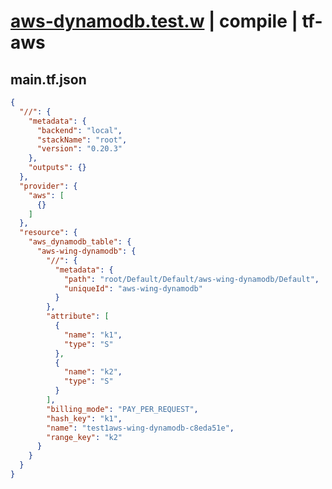 # [aws-dynamodb.test.w](../../../../../../examples/tests/sdk_tests/dynamodb-table/aws-dynamodb.test.w) | compile | tf-aws

## main.tf.json
```json
{
  "//": {
    "metadata": {
      "backend": "local",
      "stackName": "root",
      "version": "0.20.3"
    },
    "outputs": {}
  },
  "provider": {
    "aws": [
      {}
    ]
  },
  "resource": {
    "aws_dynamodb_table": {
      "aws-wing-dynamodb": {
        "//": {
          "metadata": {
            "path": "root/Default/Default/aws-wing-dynamodb/Default",
            "uniqueId": "aws-wing-dynamodb"
          }
        },
        "attribute": [
          {
            "name": "k1",
            "type": "S"
          },
          {
            "name": "k2",
            "type": "S"
          }
        ],
        "billing_mode": "PAY_PER_REQUEST",
        "hash_key": "k1",
        "name": "test1aws-wing-dynamodb-c8eda51e",
        "range_key": "k2"
      }
    }
  }
}
```

